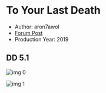 # To Your Last Death

* Author: aron7awol
* [Forum Post](https://www.avsforum.com/threads/bass-eq-for-filtered-movies.2995212/post-59388470)
* Production Year: 2019

## DD 5.1

![img 0](https://i.imgur.com/sEOcQ8R.jpg)

![img 1](https://i.imgur.com/33qNQYu.png)

